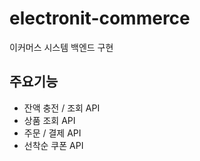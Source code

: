 
# electronit-commerce
 이커머스 시스템 백엔드 구현

## 주요기능
- 잔액 충전 / 조회 API
- 상품 조회 API
- 주문 / 결제 API
- 선착순 쿠폰 API
